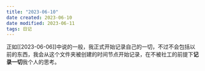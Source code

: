 ```yaml
---
title: "2023-06-10"
date created: 2023-06-10
date modified: 2023-06-11
tags: 日记
---
```

正如[[2023-06-06]]中说的一般，我正式开始记录自己的一切，不过不会包括以前的东西，我会从这个文件夹被创建的时间节点开始记录，在不被社工的前提下**记录一切**我个人的思考。
